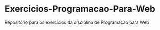 # Exercicios-Programacao-Para-Web
Repositório para os exercícios da disciplina de Programação para Web
